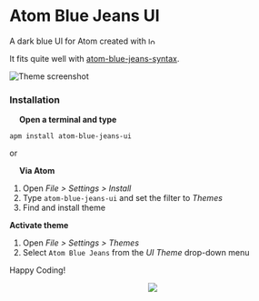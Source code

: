 # Atom Blue Jeans UI

A dark blue UI for Atom created with <img src="http://66.media.tumblr.com/avatar_e92a426a1826_128.png" alt="love" width="12" height="12"/>

It fits quite well with [atom-blue-jeans-syntax](https://atom.io/packages/atom-blue-jeans-syntax).

![Theme screenshot](http://i.imgur.com/GRtHMVm.png)

### Installation
**<img src="https://atom.io/favicon.ico" width="14" height="14" /> Open a terminal and type**

```shell
apm install atom-blue-jeans-ui
```

or

**<img src="https://atom.io/favicon.ico" width="14" height="14" /> Via Atom**  
  1. Open *File > Settings > Install*
  2. Type `atom-blue-jeans-ui` and set the filter to *Themes*
  3. Find and install theme

**Activate theme**
  1. Open *File > Settings > Themes*
  2. Select `Atom Blue Jeans` from the *UI Theme* drop-down menu

Happy Coding!

<p align="center"><a href="https://github.com/mariosbraho/atom-blue-jeans-ui/blob/master/LICENSE.md"><img src="https://img.shields.io/badge/License-MIT-blue.svg"/></a></p>
